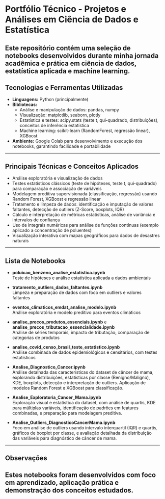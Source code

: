 # Portfólio Técnico - Projetos e Análises em Ciência de Dados e Estatística

Este repositório contém uma seleção de notebooks desenvolvidos durante minha jornada acadêmica e prática em ciência de dados, estatística aplicada e machine learning.
---

## Tecnologias e Ferramentas Utilizadas

- **Linguagens:** Python (principalmente)
- **Bibliotecas:**
  - Análise e manipulação de dados: pandas, numpy
  - Visualização: matplotlib, seaborn, plotly
  - Estatística e testes: scipy.stats (teste t, qui-quadrado, distribuições), conceitos de inferência estatística
  - Machine learning: scikit-learn (RandomForest, regressão linear), XGBoost
- **Ambiente:** Google Colab para desenvolvimento e execução dos notebooks, garantindo facilidade e portabilidade

---

## Principais Técnicas e Conceitos Aplicados

- Análise exploratória e visualização de dados
- Testes estatísticos clássicos (teste de hipóteses, teste t, qui-quadrado) para comparação e associação de variáveis
- Modelagem preditiva supervisionada (classificação, regressão) usando Random Forest, XGBoost e regressão linear
- Tratamento e limpeza de dados: identificação e imputação de valores faltantes, detecção de outliers (Z-Score, boxplots, IQR)
- Cálculo e interpretação de métricas estatísticas, análise de variância e intervalos de confiança
- Uso de integrais numéricas para análise de funções contínuas (exemplo aplicado a concentração de poluentes)
- Visualização interativa com mapas geográficos para dados de desastres naturais

---

## Lista de Notebooks

- **poluicao_benzeno_analise_estatistica.ipynb**  
  Teste de hipóteses e análise estatística aplicada a dados ambientais

- **tratamento_outliers_dados_faltantes.ipynb**  
  Limpeza e preparação de dados com foco em outliers e valores faltantes

- **eventos_climaticos_emdat_analise_modelo.ipynb**  
  Análise exploratória e modelo preditivo para eventos climáticos

- **analise_precos_produtos_essenciais.ipynb** e **analise_precos_tributacao_essencialidade.ipynb**  
  Análise de séries temporais, impacto de tributação, comparação de categorias de produtos

- **analise_covid_censo_brasil_teste_estatistico.ipynb**  
  Análise combinada de dados epidemiológicos e censitários, com testes estatísticos

- **Analise_Diagnostico_Cancer.ipynb**  
  Análise detalhada das características do dataset de câncer de mama, explorando distribuições, estatísticas por classe (Benigno/Maligno), KDE, boxplots, detecção e interpretação de outliers. Aplicação de modelos Random Forest e XGBoost para classificação.

- **Analise_Exploratoria_Cancer_Mama.ipynb**  
  Exploração visual e estatística do dataset, com análise de quartis, KDE para múltiplas variáveis, identificação de padrões em features combinadas, e preparação para modelagem preditiva.

- **Analise_Outliers_DiagnosticoCancerMama.ipynb**  
  Foco em análise de outliers usando intervalo interquartil (IQR) e quartis, gráficos de boxplot por classe, e avaliação detalhada da distribuição das variáveis para diagnóstico de câncer de mama.

---

## Observações

Estes notebooks foram desenvolvidos com foco em aprendizado, aplicação prática e demonstração dos conceitos estudados.
---


